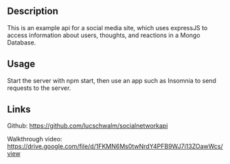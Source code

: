 ## Description 
This is an example api for a social media site, which uses expressJS to access information about users, thoughts, and reactions in a Mongo Database.

## Usage
Start the server with npm start, then use an app such as Insomnia to send requests to the server.

## Links
Github: https://github.com/lucschwalm/socialnetworkapi

Walkthrough video: https://drive.google.com/file/d/1FKMN6Ms0twNrdY4PFB9WJ7i13ZOawWcs/view
